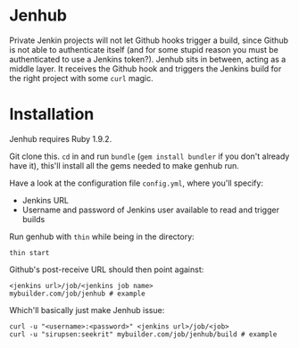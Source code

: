 # Jenhub

Private Jenkin projects will not let Github hooks trigger a build, since Github is not able to authenticate itself (and for some stupid reason you must be authenticated to use a Jenkins token?). Jenhub sits in between, acting as a middle layer. It receives the Github hook and triggers the Jenkins build for the right project with some `curl` magic.

# Installation

Jenhub requires Ruby 1.9.2.

Git clone this. `cd` in and run `bundle` (`gem install bundler` if you don't already have it), this'll install all the gems needed to make genhub run.

Have a look at the configuration file `config.yml`, where you'll specify:

* Jenkins URL
* Username and password of Jenkins user available to read and trigger builds

Run genhub with `thin` while being in the directory:

`thin start`

Github's post-receive URL should then point against:

    <jenkins url>/job/<jenkins job name>
    mybuilder.com/job/jenhub # example

Which'll basically just make Jenhub issue:

    curl -u "<username>:<password>" <jenkins url>/job/<job>
    curl -u "sirupsen:seekrit" mybuilder.com/job/jenhub/build # example
